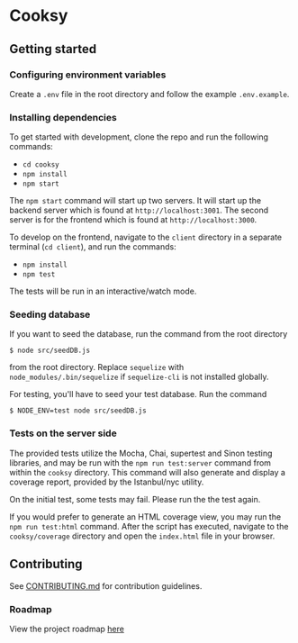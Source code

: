 # Cooksy

## Getting started

### Configuring environment variables
Create a `.env` file in the root directory and follow the example `.env.example`.

### Installing dependencies
To get started with development, clone the repo and run the following commands:
- `cd cooksy`
- `npm install`
- `npm start`

The `npm start` command will start up two servers. It will start up the backend server which is found at `http://localhost:3001`. The second server is for the frontend which is found at `http://localhost:3000`.

To develop on the frontend, navigate to the `client` directory in a separate terminal (`cd client`), and run the commands:
- `npm install`
- `npm test`

The tests will be run in an interactive/watch mode.

### Seeding database
If you want to seed the database, run the command from the root directory
```
$ node src/seedDB.js
```
from the root directory. Replace `sequelize` with `node_modules/.bin/sequelize` if `sequelize-cli` is not installed globally.

For testing, you'll have to seed your test database. Run the command
```
$ NODE_ENV=test node src/seedDB.js
```

### Tests on the server side

The provided tests utilize the Mocha, Chai, supertest and Sinon testing libraries, and may be run with the `npm run test:server` command from within the `cooksy` directory. This command will also generate and display a coverage report, provided by the Istanbul/nyc utility.

On the initial test, some tests may fail. Please run the the test again.

If you would prefer to generate an HTML coverage view, you may run the `npm run test:html` command. After the script has executed, navigate to the `cooksy/coverage` directory and open the `index.html` file in your browser.

## Contributing
See [CONTRIBUTING.md](CONTRIBUTING.md) for contribution guidelines.

### Roadmap

View the project roadmap [here](https://github.com/Cook-sy/cooksy/issues)
